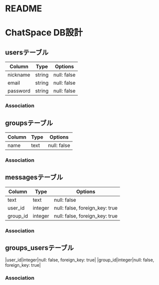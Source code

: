 # README

# ChatSpace DB設計
## usersテーブル
|Column|Type|Options|
|------|----|-------|
|nickname|string|null: false|
|email|string|null: false|
|password|string|null: false|
### Association

## groupsテーブル
|Column|Type|Options|
|------|----|-------|
|name|text|null: false|
### Association

## messagesテーブル
|Column|Type|Options|
|------|----|-------|
|text|text|null: false|
|user_id|integer|null: false, foreign_key: true|
|group_id|integer|null: false, foreign_key: true|
### Association

## groups_usersテーブル
|user_id|integer|null: false, foreign_key: true|
|group_id|integer|null: false, foreign_key: true|
### Association

